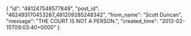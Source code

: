  {
   "id": "481247548577849",
   "post_id": "462493170453287_481209285248342",
   "from_name": "Scott Duncan",
   "message": "THE COURT IS NOT A PERSON.",
   "created_time": "2013-02-15T09:03:40+0000"
 }
